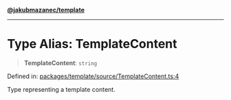 [**@jakubmazanec/template**](../README.md)

---

# Type Alias: TemplateContent

> **TemplateContent**: `string`

Defined in:
[packages/template/source/TemplateContent.ts:4](https://github.com/jakubmazanec/tools/blob/40ba1fb8bbde716fbe797d7886fffe14521e098a/packages/template/source/TemplateContent.ts#L4)

Type representing a template content.
